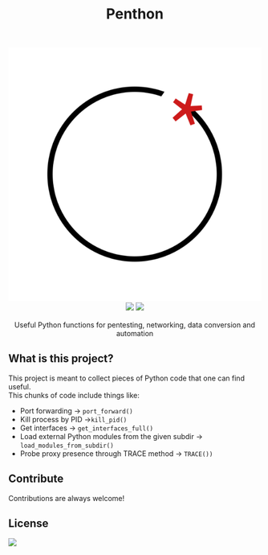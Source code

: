 <h1 align="center"> Penthon </h1> <br>
<p align="center">
	<a>
		<img title="Penthon" src="logo.png"> <br>
		<img src="https://img.shields.io/badge/Platform-Linux/Windows-purple.svg">
		<img src="https://img.shields.io/badge/python-3.7-blue.svg"><br>
        <br>
		Useful Python functions for pentesting, networking, data conversion and automation
        <br>
	</a>
</p>


## What is this project?
This project is meant to collect pieces of Python code that one can find useful. <br>
This chunks of code include things like: <br>

- Port forwarding -> `port_forward()`
- Kill process by PID ->`kill_pid()`
- Get interfaces -> `get_interfaces_full()`
- Load external Python modules from the given subdir -> `load_modules_from_subdir()`
- Probe proxy presence through TRACE method -> `TRACE())`

## Contribute
Contributions are always welcome!

## License
<img src="https://img.shields.io/badge/License-MIT-red.svg"><br>
